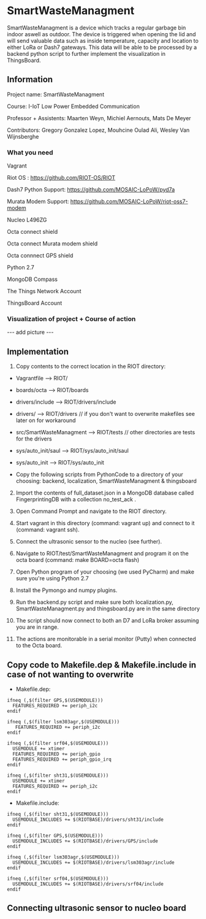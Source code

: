 # SmartWasteManagment

SmartWasteManagment is a device which tracks a regular garbage bin indoor aswell as outdoor. The device is triggered when opening the lid and will send valuable data such as inside temperature, capacity and location to either LoRa or Dash7 gateways. This data will be able to be processed by a backend python script to further implement the visualization in ThingsBoard. 

## Information

Project name: SmartWasteManagment 

Course: I-IoT Low Power Embedded Communication 

Professor + Assistents: Maarten Weyn, Michiel Aernouts, Mats De Meyer 

Contributors: Gregory Gonzalez Lopez, Mouhcine Oulad Ali, Wesley Van Wijnsberghe

### What you need

Vagrant 

Riot OS : https://github.com/RIOT-OS/RIOT

Dash7 Python Support: https://github.com/MOSAIC-LoPoW/pyd7a

Murata Modem Support: https://github.com/MOSAIC-LoPoW/riot-oss7-modem

Nucleo L496ZG 

Octa connect shield 

Octa connect Murata modem shield 

Octa connnect GPS shield 

Python 2.7

MongoDB Compass 

The Things Network Account 

ThingsBoard Account

### Visualization of project + Course of action

--- add picture ---

## Implementation

1. Copy contents to the correct location in the RIOT directory: 

  - Vagrantfile --> RIOT/
  
  - boards/octa --> RIOT/boards 
  
  - drivers/include --> RIOT/drivers/include 
  
  - drivers/ --> RIOT/drivers  // if you don't want to overwrite makefiles see later on for workaround 
  
  - src/SmartWasteManagment --> RIOT/tests // other directories are tests for the drivers 
  
  - sys/auto_init/saul --> RIOT/sys/auto_init/saul
  
  - sys/auto_init --> RIOT/sys/auto_init
  
  - Copy the following scripts from PythonCode to a directory of your choosing: backend, localization, SmartWasteManagment & thingsboard

2. Import the contents of full_dataset.json in a MongoDB database called FingerprintingDB with a collection no_test_ack .

3. Open Command Prompt and navigate to the RIOT directory. 

4. Start vagrant in this directory (command: vagrant up) and connect to it (command: vagrant ssh).

5. Connect the ultrasonic sensor to the nucleo (see further).

6. Navigate to RIOT/test/SmartWasteManagment and program it on the octa board (command: make BOARD=octa flash) 

7. Open Python program of your choosing (we used PyCharm) and make sure you're using Python 2.7 

8. Install the Pymongo and numpy plugins. 

9. Run the backend.py script and make sure both localization.py, SmartWasteManagment.py and thingsboard.py are in the same directory

10. The script should now connect to both an D7 and LoRa broker assuming you are in range. 

11. The actions are monitorable in a serial monitor (Putty) when connected to the Octa board.


## Copy code to Makefile.dep & Makefile.include in case of not wanting to overwrite

- Makefile.dep: 
```
ifneq (,$(filter GPS,$(USEMODULE)))
  FEATURES_REQUIRED += periph_i2c
endif 

ifneq (,$(filter lsm303agr,$(USEMODULE)))
   FEATURES_REQUIRED += periph_i2c
endif 

ifneq (,$(filter srf04,$(USEMODULE)))
  USEMODULE += xtimer
  FEATURES_REQUIRED += periph_gpio
  FEATURES_REQUIRED += periph_gpio_irq
endif 

ifneq (,$(filter sht31,$(USEMODULE)))
  USEMODULE += xtimer
  FEATURES_REQUIRED += periph_i2c
endif
```

- Makefile.include: 
``` 
ifneq (,$(filter sht31,$(USEMODULE)))
  USEMODULE_INCLUDES += $(RIOTBASE)/drivers/sht31/include
endif 

ifneq (,$(filter GPS,$(USEMODULE)))
  USEMODULE_INCLUDES += $(RIOTBASE)/drivers/GPS/include
endif 

ifneq (,$(filter lsm303agr,$(USEMODULE)))
  USEMODULE_INCLUDES += $(RIOTBASE)/drivers/lsm303agr/include
endif 

ifneq (,$(filter srf04,$(USEMODULE)))
  USEMODULE_INCLUDES += $(RIOTBASE)/drivers/srf04/include
endif
```

## Connecting ultrasonic sensor to nucleo board



